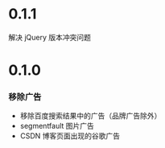 # 0.1.1

解决 jQuery 版本冲突问题

# 0.1.0

### 移除广告

- 移除百度搜索结果中的广告（品牌广告除外）
- segmentfault 图片广告
- CSDN 博客页面出现的谷歌广告
